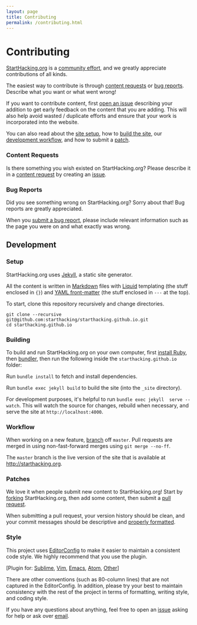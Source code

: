 ```yaml
---
layout: page
title: Contributing
permalink: /contributing.html
---
```


# Contributing

[StartHacking.org][starthacking] is a [community effort][contributors], and we greatly
appreciate contributions of all kinds.

The easiest way to contribute is through [content requests](#content-requests) or
[bug reports](#bug-reports). Describe what you want or what went wrong!

If you want to contribute content, first [open an issue][issue] describing
your addition to get early feedback on the content that you are adding.
This will also help avoid wasted / duplicate efforts and ensure that
your work is incorporated into the website.

You can also read about the [site setup](#setup), how to [build the
site](#building), our [development workflow](#development-workflow),
and how to submit a [patch](#patches).

### Content Requests

Is there something you wish existed on StartHacking.org?
Please describe it in a [content request][issue] by creating an
[issue](issue-guide).

### Bug Reports

Did you see something wrong on StartHacking.org? Sorry about that! Bug reports
are greatly appreciated.

When you [submit a bug report][issue], please include relevant information such
as the page you were on and what exactly was wrong.

## Development

### Setup

StartHacking.org uses [Jekyll][jekyll], a static site generator.

All the content is written in [Markdown][markdown] files with [Liquid][liquid]
templating (the stuff enclosed in `{}`) and [YAML front-matter][yaml] (the
stuff enclosed in `---` at the top).

To start, clone this repository recursively and change directories.

~~~
git clone --recursive git@github.com:starthacking/starthacking.github.io.git
cd starthacking.github.io
~~~

### Building

To build and run StartHacking.org on your own computer, first 
[install Ruby][ruby], then [bundler][bundler], then run the following inside
the `starthacking.github.io` folder:

Run `bundle install` to fetch and install dependencies.

Run `bundle exec jekyll build` to build the site (into the `_site` directory).

For development purposes, it's helpful to run `bundle exec jekyll 
serve --watch`. This will watch the source for changes, rebuild when necessary,
and serve the site at `http://localhost:4000`.

### Workflow

When working on a new feature, [branch][help-branch] off `master`. Pull
requests are merged in using non-fast-forward merges using `git merge --no-ff`.

The `master` branch is the live version of the site that is available at
http://starthacking.org.

### Patches

We love it when people submit new content to StartHacking.org! Start by
[forking][fork] StartHacking.org, then add some content, then submit a [pull
request][help-pr].

When submitting a pull request, your version history should be clean, and your
commit messages should be descriptive and [properly
formatted][commit-message-formatting].

### Style

This project uses [EditorConfig][editorconfig] to make it easier to maintain a
consistent code style. We highly recommend that you use the plugin.

[Plugin for: [Sublime][ec-sublime], [Vim][ec-vim], [Emacs][ec-emacs], [Atom][ec-atom], 
[Other][editorconfig]]

There are other conventions (such as 80-column lines) that are not captured in the EditorConfig.
In addition, please try your best to maintain consistency with the rest of the
project in terms of formatting, writing style, and coding style.

If you have any questions about anything, feel free to open an [issue][issue] asking for
help or ask over [email][email].

[issue]: https://github.com/starthacking/starthacking.github.io/issues
[fork]: https://github.com/starthacking/starthacking.github.io/fork
[editorconfig]: http://editorconfig.org/
[commit-message-formatting]: http://tbaggery.com/2008/04/19/a-note-about-git-commit-messages.html
[email]: mailto:team@hackmit.org
[jekyll]: http://jekyllrb.com/
[ruby]: https://www.ruby-lang.org/en/documentation/installation/
[bundler]: http://bundler.io/
[contributors]: README.md#contributors
[starthacking]: http://starthacking.org
[issue-guide]: https://guides.github.com/features/issues/
[markdown]: https://guides.github.com/features/mastering-markdown/
[liquid]: https://shopify.github.io/liquid/basics/introduction/
[yaml]: https://jekyllrb.com/docs/frontmatter/
[help-pr]: https://help.github.com/articles/using-pull-requests/
[help-branch]: https://git-scm.com/book/en/v2/Git-Branching-Branches-in-a-Nutshell
[ec-sublime]: https://github.com/sindresorhus/editorconfig-sublime#readme
[ec-vim]: https://github.com/editorconfig/editorconfig-vim#readme
[ec-emacs]: https://github.com/editorconfig/editorconfig-emacs#readme
[ec-atom]: https://github.com/sindresorhus/atom-editorconfig#readme

<!--
A good chunk of this guide came from Dotbot's contributing guide:
https://github.com/anishathalye/dotbot/blob/master/CONTRIBUTING.md
-->
